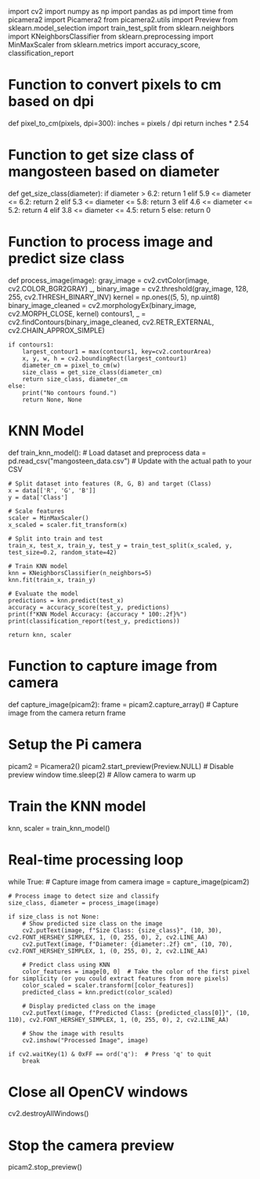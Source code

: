 import cv2
import numpy as np
import pandas as pd
import time
from picamera2 import Picamera2
from picamera2.utils import Preview
from sklearn.model_selection import train_test_split
from sklearn.neighbors import KNeighborsClassifier
from sklearn.preprocessing import MinMaxScaler
from sklearn.metrics import accuracy_score, classification_report

# Function to convert pixels to cm based on dpi
def pixel_to_cm(pixels, dpi=300):
    inches = pixels / dpi
    return inches * 2.54

# Function to get size class of mangosteen based on diameter
def get_size_class(diameter):
    if diameter > 6.2:
        return 1
    elif 5.9 <= diameter <= 6.2:
        return 2
    elif 5.3 <= diameter <= 5.8:
        return 3
    elif 4.6 <= diameter <= 5.2:
        return 4
    elif 3.8 <= diameter <= 4.5:
        return 5
    else:
        return 0

# Function to process image and predict size class
def process_image(image):
    gray_image = cv2.cvtColor(image, cv2.COLOR_BGR2GRAY)
    _, binary_image = cv2.threshold(gray_image, 128, 255, cv2.THRESH_BINARY_INV)
    kernel = np.ones((5, 5), np.uint8)
    binary_image_cleaned = cv2.morphologyEx(binary_image, cv2.MORPH_CLOSE, kernel)
    contours1, _ = cv2.findContours(binary_image_cleaned, cv2.RETR_EXTERNAL, cv2.CHAIN_APPROX_SIMPLE)

    if contours1:
        largest_contour1 = max(contours1, key=cv2.contourArea)
        x, y, w, h = cv2.boundingRect(largest_contour1)
        diameter_cm = pixel_to_cm(w)
        size_class = get_size_class(diameter_cm)
        return size_class, diameter_cm
    else:
        print("No contours found.")
        return None, None

# KNN Model
def train_knn_model():
    # Load dataset and preprocess
    data = pd.read_csv("mangosteen_data.csv")  # Update with the actual path to your CSV

    # Split dataset into features (R, G, B) and target (Class)
    x = data[['R', 'G', 'B']]
    y = data['Class']

    # Scale features
    scaler = MinMaxScaler()
    x_scaled = scaler.fit_transform(x)

    # Split into train and test
    train_x, test_x, train_y, test_y = train_test_split(x_scaled, y, test_size=0.2, random_state=42)

    # Train KNN model
    knn = KNeighborsClassifier(n_neighbors=5)
    knn.fit(train_x, train_y)

    # Evaluate the model
    predictions = knn.predict(test_x)
    accuracy = accuracy_score(test_y, predictions)
    print(f"KNN Model Accuracy: {accuracy * 100:.2f}%")
    print(classification_report(test_y, predictions))

    return knn, scaler

# Function to capture image from camera
def capture_image(picam2):
    frame = picam2.capture_array()  # Capture image from the camera
    return frame

# Setup the Pi camera
picam2 = Picamera2()
picam2.start_preview(Preview.NULL)  # Disable preview window
time.sleep(2)  # Allow camera to warm up

# Train the KNN model
knn, scaler = train_knn_model()

# Real-time processing loop
while True:
    # Capture image from camera
    image = capture_image(picam2)

    # Process image to detect size and classify
    size_class, diameter = process_image(image)

    if size_class is not None:
        # Show predicted size class on the image
        cv2.putText(image, f"Size Class: {size_class}", (10, 30), cv2.FONT_HERSHEY_SIMPLEX, 1, (0, 255, 0), 2, cv2.LINE_AA)
        cv2.putText(image, f"Diameter: {diameter:.2f} cm", (10, 70), cv2.FONT_HERSHEY_SIMPLEX, 1, (0, 255, 0), 2, cv2.LINE_AA)

        # Predict class using KNN
        color_features = image[0, 0]  # Take the color of the first pixel for simplicity (or you could extract features from more pixels)
        color_scaled = scaler.transform([color_features])
        predicted_class = knn.predict(color_scaled)

        # Display predicted class on the image
        cv2.putText(image, f"Predicted Class: {predicted_class[0]}", (10, 110), cv2.FONT_HERSHEY_SIMPLEX, 1, (0, 255, 0), 2, cv2.LINE_AA)
        
        # Show the image with results
        cv2.imshow("Processed Image", image)

    if cv2.waitKey(1) & 0xFF == ord('q'):  # Press 'q' to quit
        break

# Close all OpenCV windows
cv2.destroyAllWindows()

# Stop the camera preview
picam2.stop_preview()

